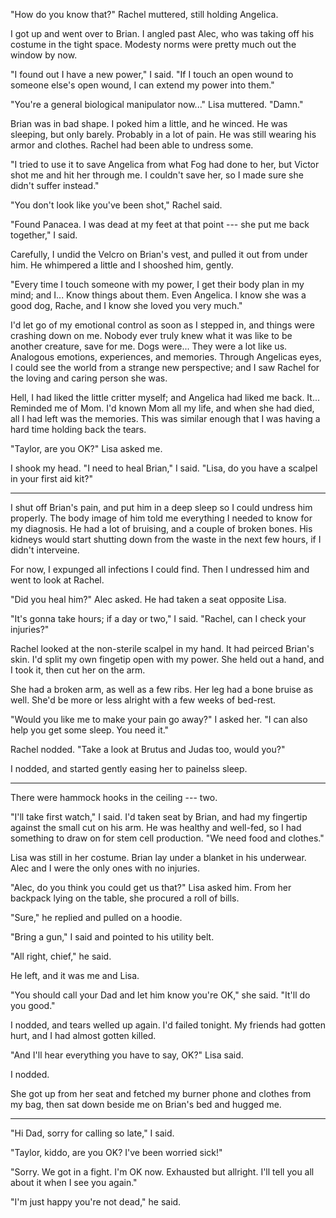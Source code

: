 "How do you know that?" Rachel muttered, still holding Angelica.

I got up and went over to Brian. I angled past Alec, who was taking off his costume in the tight space.
Modesty norms were pretty much out the window by now.

"I found out I have a new power," I said. "If I touch an open wound to someone else's open wound, I
can extend my power into them."

"You're a general biological manipulator now..." Lisa muttered. "Damn."

Brian was in bad shape. I poked him a little, and he winced. He was sleeping, but only barely.
Probably in a lot of pain. He was still wearing his armor and clothes. Rachel had been able to undress
some.

"I tried to use it to save Angelica from what Fog had done to her, but Victor shot me and hit her
through me. I couldn't save her, so I made sure she didn't suffer instead."

"You don't look like you've been shot," Rachel said.

"Found Panacea. I was dead at my feet at that point --- she put me back together," I said.

Carefully, I undid the Velcro on Brian's vest, and pulled it out from under him. He whimpered a little
and I shooshed him, gently.

"Every time I touch someone with my power, I get their body plan in my mind; and I... Know things
about them. Even Angelica. I know she was a good dog, Rache, and I know she loved you very much."

I'd let go of my emotional control as soon as I stepped in, and things were crashing down on me. Nobody ever
truly knew what it was like to be another creature, save for me. Dogs were... They were a lot like
us. Analogous emotions, experiences, and memories. Through Angelicas eyes, I could see the world from
a strange new perspective; and I saw Rachel for the loving and caring person she was.

Hell, I had liked the little critter myself; and Angelica had liked me back. It... Reminded me of Mom.
I'd known Mom all my life, and when she had died, all I had left was the memories. This was similar
enough that I was having a hard time holding back the tears.

"Taylor, are you OK?" Lisa asked me.

I shook my head. "I need to heal Brian," I said. "Lisa, do you have a scalpel in your first aid kit?"

----

I shut off Brian's pain, and put him in a deep sleep so I could undress him properly. The body image of him
told me everything I needed to know for my diagnosis. He had a lot of bruising, and a couple of broken
bones. His kidneys would start shutting down from the waste in the next few hours, if I didn't interveine.

For now, I expunged all infections I could find. Then I undressed him and went to look at Rachel.

"Did you heal him?" Alec asked. He had taken a seat opposite Lisa.

"It's gonna take hours; if a day or two," I said. "Rachel, can I check your injuries?"

Rachel looked at the non-sterile scalpel in my hand. It had peirced Brian's skin. I'd split my own
fingetip open with my power. She held out a hand, and I took it, then cut her on the arm.

She had a broken arm, as well as a few ribs. Her leg had a bone bruise as well. She'd be
more or less alright with a few weeks of bed-rest.

"Would you like me to make your pain go away?" I asked her. "I can also help you get some sleep.
You need it."

Rachel nodded. "Take a look at Brutus and Judas too, would you?"

I nodded, and started gently easing her to painelss sleep.

----

There were hammock hooks in the ceiling --- two.

"I'll take first watch," I said. I'd taken seat by Brian, and had my fingertip against the small
cut on his arm. He was healthy and well-fed, so I had something to draw on for stem cell production.
"We need food and clothes."

Lisa was still in her costume. Brian lay under a blanket in his underwear. Alec and I were the only
ones with no injuries.

"Alec, do you think you could get us that?" Lisa asked him. From her backpack lying on the table,
she procured a roll of bills.

"Sure," he replied and pulled on a hoodie.

"Bring a gun," I said and pointed to his utility belt.

"All right, chief," he said.

He left, and it was me and Lisa.

"You should call your Dad and let him know you're OK," she said. "It'll do you good."

I nodded, and tears welled up again. I'd failed tonight. My friends had gotten hurt,
and I had almost gotten killed.

"And I'll hear everything you have to say, OK?" Lisa said.

I nodded.

She got up from her seat and fetched my burner phone and clothes from my bag, then sat down beside
me on Brian's bed and hugged me.

----

"Hi Dad, sorry for calling so late," I said.

"Taylor, kiddo, are you OK? I've been worried sick!"

"Sorry. We got in a fight. I'm OK now. Exhausted but allright. I'll
tell you all about it when I see you again."

"I'm just happy you're not dead," he said.
